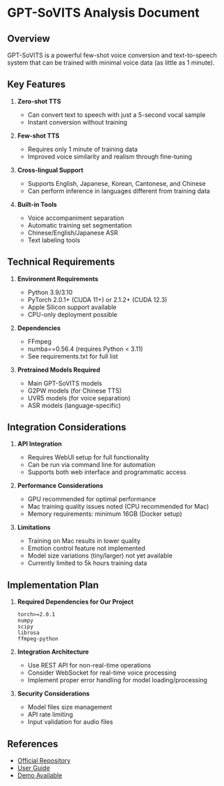 # GPT-SoVITS Analysis Document

## Overview
GPT-SoVITS is a powerful few-shot voice conversion and text-to-speech system that can be trained with minimal voice data (as little as 1 minute).

## Key Features
1. **Zero-shot TTS**
   - Can convert text to speech with just a 5-second vocal sample
   - Instant conversion without training

2. **Few-shot TTS**
   - Requires only 1 minute of training data
   - Improved voice similarity and realism through fine-tuning

3. **Cross-lingual Support**
   - Supports English, Japanese, Korean, Cantonese, and Chinese
   - Can perform inference in languages different from training data

4. **Built-in Tools**
   - Voice accompaniment separation
   - Automatic training set segmentation
   - Chinese/English/Japanese ASR
   - Text labeling tools

## Technical Requirements
1. **Environment Requirements**
   - Python 3.9/3.10
   - PyTorch 2.0.1+ (CUDA 11+) or 2.1.2+ (CUDA 12.3)
   - Apple Silicon support available
   - CPU-only deployment possible

2. **Dependencies**
   - FFmpeg
   - numba==0.56.4 (requires Python < 3.11)
   - See requirements.txt for full list

3. **Pretrained Models Required**
   - Main GPT-SoVITS models
   - G2PW models (for Chinese TTS)
   - UVR5 models (for voice separation)
   - ASR models (language-specific)

## Integration Considerations
1. **API Integration**
   - Requires WebUI setup for full functionality
   - Can be run via command line for automation
   - Supports both web interface and programmatic access

2. **Performance Considerations**
   - GPU recommended for optimal performance
   - Mac training quality issues noted (CPU recommended for Mac)
   - Memory requirements: minimum 16GB (Docker setup)

3. **Limitations**
   - Training on Mac results in lower quality
   - Emotion control feature not implemented
   - Model size variations (tiny/larger) not yet available
   - Currently limited to 5k hours training data

## Implementation Plan
1. **Required Dependencies for Our Project**
   ```
   torch>=2.0.1
   numpy
   scipy
   librosa
   ffmpeg-python
   ```

2. **Integration Architecture**
   - Use REST API for non-real-time operations
   - Consider WebSocket for real-time voice processing
   - Implement proper error handling for model loading/processing

3. **Security Considerations**
   - Model files size management
   - API rate limiting
   - Input validation for audio files

## References
- [Official Repository](https://github.com/RVC-Boss/GPT-SoVITS)
- [User Guide](https://rentry.co/GPT-SoVITS-guide#/)
- [Demo Available](https://huggingface.co/spaces/lj1995/GPT-SoVITS-v2)
